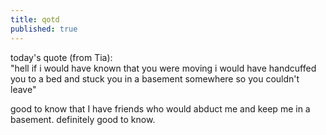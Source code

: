 ```yaml
---
title: qotd
published: true
---
```


today's quote (from Tia):  
"hell if i would have known that you were moving i would have handcuffed
you to a bed and stuck you in a basement somewhere so you couldn't
leave"

good to know that I have friends who would abduct me and keep me in a
basement. definitely good to know.

